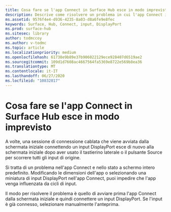 ```yaml
---
title: Cosa fare se l'app Connect in Surface Hub esce in modo imprevisto
description: Descrive come risolvere un problema in cui l'app Connect in Surface Hub esce dalla schermata iniziale dopo aver eseguito il ciclo degli input.
ms.assetid: 9576f4e4-d936-4235-8a03-d8a6fe9e8fec
keywords: Surface, Hub, Connect, input, DisplayPort
ms.prod: surface-hub
ms.sitesec: library
author: todmccoy
ms.author: v-todmc
ms.topic: article
ms.localizationpriority: medium
ms.openlocfilehash: 61738e9b89e37b906022129ece928407d6519ae2
ms.sourcegitcommit: 109d1d7608ac4667564fa5369e8722e569b8ea36
ms.translationtype: MT
ms.contentlocale: it-IT
ms.lasthandoff: 06/27/2020
ms.locfileid: "10832817"
---
```

# Cosa fare se l'app Connect in Surface Hub esce in modo imprevisto

A volte, una sessione di connessione cablata che viene avviata dalla schermata iniziale connettendo un input DisplayPort esce di nuovo alla schermata iniziale dopo aver usato il tastierino laterale o il pulsante Source per scorrere tutti gli input di origine.

Si tratta di un problema nell'app Connect e nello stato a schermo intero predefinito. Modificando le dimensioni dell'app o selezionando una miniatura di input DisplayPort nell'app Connect, puoi impedire che l'app venga influenzata da cicli di input.

Il modo per risolvere il problema è quello di avviare prima l'app Connect dalla schermata iniziale e quindi connettere un input DisplayPort. Se l'input è già connesso, selezionare manualmente l'anteprima.